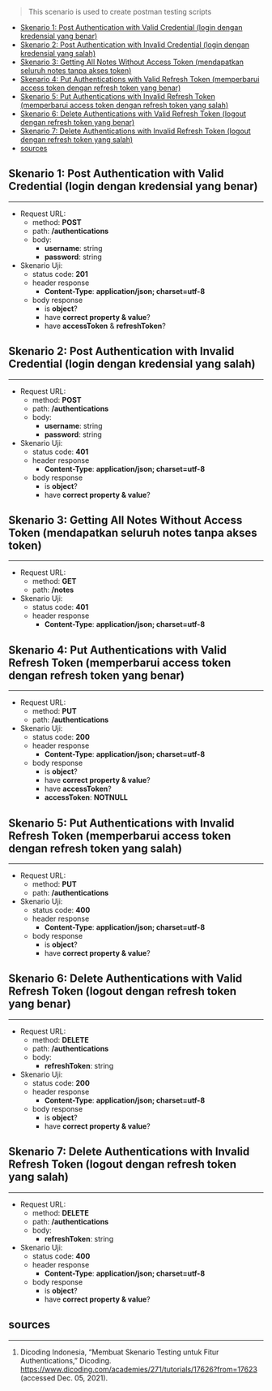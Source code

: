 > This scenario is used to create postman testing scripts
- [Skenario 1: Post Authentication with Valid Credential (login dengan kredensial yang benar)](#skenario-1-post-authentication-with-valid-credential-login-dengan-kredensial-yang-benar)
- [Skenario 2: Post Authentication with Invalid Credential (login dengan kredensial yang salah)](#skenario-2-post-authentication-with-invalid-credential-login-dengan-kredensial-yang-salah)
- [Skenario 3:  Getting All Notes Without Access Token (mendapatkan seluruh notes tanpa akses token)](#skenario-3--getting-all-notes-without-access-token-mendapatkan-seluruh-notes-tanpa-akses-token)
- [Skenario 4: Put Authentications with Valid Refresh Token (memperbarui access token dengan refresh token yang benar)](#skenario-4-put-authentications-with-valid-refresh-token-memperbarui-access-token-dengan-refresh-token-yang-benar)
- [Skenario 5: Put Authentications with Invalid Refresh Token (memperbarui access token dengan refresh token yang salah)](#skenario-5-put-authentications-with-invalid-refresh-token-memperbarui-access-token-dengan-refresh-token-yang-salah)
- [Skenario 6: Delete Authentications with Valid Refresh Token (logout dengan refresh token yang benar)](#skenario-6-delete-authentications-with-valid-refresh-token-logout-dengan-refresh-token-yang-benar)
- [Skenario 7: Delete Authentications with Invalid Refresh Token (logout dengan refresh token yang salah)](#skenario-7-delete-authentications-with-invalid-refresh-token-logout-dengan-refresh-token-yang-salah)
- [sources](#sources)

Skenario 1: Post Authentication with Valid Credential (login dengan kredensial yang benar)
---
---
- Request URL:
  - method: **POST**
  - path: **/authentications**
  - body:
    - **username**: string
    - **password**: string
- Skenario Uji:
  - status code: **201**
  - header response
    - **Content-Type**: **application/json; charset=utf-8**
  - body response
    - is **object**?
    - have **correct property & value**?
    - have **accessToken** & **refreshToken**?

Skenario 2: Post Authentication with Invalid Credential (login dengan kredensial yang salah)
---
---
- Request URL:
  - method: **POST**
  - path: **/authentications**
  - body:
    - **username**: string
    - **password**: string
- Skenario Uji:
  - status code: **401**
  - header response
    - **Content-Type**: **application/json; charset=utf-8**
  - body response
    - is **object**?
    - have **correct property & value**?

Skenario 3:  Getting All Notes Without Access Token (mendapatkan seluruh notes tanpa akses token)
---
---
- Request URL:
  - method: **GET**
  - path: **/notes**
- Skenario Uji:
  - status code: **401**
  - header response
    - **Content-Type**: **application/json; charset=utf-8**

Skenario 4: Put Authentications with Valid Refresh Token (memperbarui access token dengan refresh token yang benar)
---
---
- Request URL:
  - method: **PUT**
  - path: **/authentications**
- Skenario Uji:
  - status code: **200**
  - header response
    - **Content-Type**: **application/json; charset=utf-8**
  - body response
    - is **object**?
    - have **correct property & value**?
    - have **accessToken**?
    - **accessToken**: **NOTNULL**

Skenario 5: Put Authentications with Invalid Refresh Token (memperbarui access token dengan refresh token yang salah)
---
---
- Request URL:
  - method: **PUT**
  - path: **/authentications**
- Skenario Uji:
  - status code: **400**
  - header response
    - **Content-Type**: **application/json; charset=utf-8**
  - body response
    - is **object**?
    - have **correct property & value**?

Skenario 6: Delete Authentications with Valid Refresh Token (logout dengan refresh token yang benar)
---
---
- Request URL:
  - method: **DELETE**
  - path: **/authentications**
  - body:
    - **refreshToken**: string
- Skenario Uji:
  - status code: **200**
  - header response
    - **Content-Type**: **application/json; charset=utf-8**
  - body response
    - is **object**?
    - have **correct property & value**?

Skenario 7: Delete Authentications with Invalid Refresh Token (logout dengan refresh token yang salah)
---
---
- Request URL:
  - method: **DELETE**
  - path: **/authentications**
  - body:
    - **refreshToken**: string
- Skenario Uji:
  - status code: **400**
  - header response
    - **Content-Type**: **application/json; charset=utf-8**
  - body response
    - is **object**?
    - have **correct property & value**?

sources
---
---
1. Dicoding Indonesia, “Membuat Skenario Testing untuk Fitur Authentications,” Dicoding. https://www.dicoding.com/academies/271/tutorials/17626?from=17623 (accessed Dec. 05, 2021).



